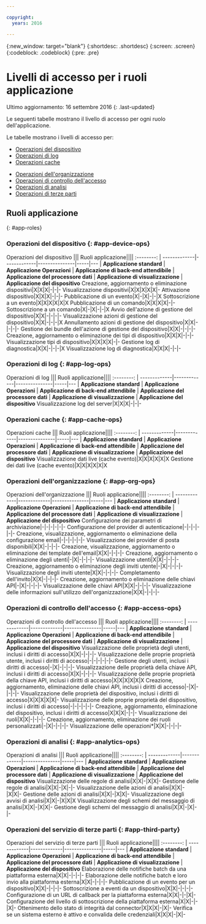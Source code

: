 ```yaml
---

copyright:
  years: 2016

---
```


{:new_window: target="blank"}
{:shortdesc: .shortdesc}
{:screen: .screen}
{:codeblock: .codeblock}
{:pre: .pre}

# Livelli di accesso per i ruoli applicazione
Ultimo aggiornamento: 16 settembre 2016
{: .last-updated}

Le seguenti tabelle mostrano il livello di accesso per ogni ruolo dell'applicazione.

Le tabelle mostrano i livelli di accesso per:
- [Operazioni del dispositivo](#app-device-ops)
- [Operazioni di log](#app-log-ops)
- [Operazioni cache](#app-cache-ops)
<!-- [Historian Operations](#app-historian) -->
- [Operazioni dell'organizzazione](#app-org-ops)
- [Operazioni di controllo dell'accesso](#app-access-ops)
- [Operazioni di analisi](#app-analytics-ops)
- [Operazioni di terze parti](#app-third-party)  
<!-- - [Risk Management Operations](#app-risk-mgt) -->

## Ruoli applicazione
{: #app-roles}

### Operazioni del dispositivo {: #app-device-ops}

Operazioni del dispositivo ||| Ruoli applicazione||||
:--------: | -------------|-------------|---------------|-----|---
           | **Applicazione standard** | **Applicazione Operazioni** | **Applicazione di back-end attendibile** | **Applicazione del processore dati** | **Applicazione di visualizzazione** | **Applicazione del dispositivo**
Creazione, aggiornamento o eliminazione dispositivi|X|X|X|-|-|-
Visualizzazione dispositivi|X|X|X|X|X|-
Attivazione dispositivo|X|X|X|-|-|-
Pubblicazione di un evento|X|-|X|-|-|X
Sottoscrizione a un evento|X|X|X|X|X|X
Pubblicazione di un comando|X|X|X|X|-|-
Sottoscrizione a un comando|X|-|X|-|-|X
Avvio dell'azione di gestione del dispositivo|X|X|-|-|-|-
Visualizzazione azioni di gestione del dispositivo|X|X|-|-|-|X
Annullamento azioni di gestione del dispositivo|X|X|-|-|-|-
Gestione dei bundle dell'azione di gestione del dispositivo|X|X|-|-|-|-
Creazione, aggiornamento o eliminazione dei tipi di dispositivo|X|X|X|-|-|-
Visualizzazione tipi di dispositivo|X|X|X|X|-|-
Gestione log di diagnostica|X|X|-|-|-|X
Visualizzazione log di diagnostica|X|X|X|-|-|-

### Operazioni di log {: #app-log-ops}

Operazioni di log ||| Ruoli applicazione||||
:--------: | -------------|-------------|---------------|-----|---
           | **Applicazione standard** | **Applicazione Operazioni** | **Applicazione di back-end attendibile** | **Applicazione del processore dati** | **Applicazione di visualizzazione** | **Applicazione del dispositivo**
Visualizzazione log del server|X|X|X|-|-|-

### Operazioni cache {: #app-cache-ops}

Operazioni cache ||| Ruoli applicazione||||
:--------: | -------------|-------------|---------------|-----|---
           | **Applicazione standard** | **Applicazione Operazioni** | **Applicazione di back-end attendibile** | **Applicazione del processore dati** | **Applicazione di visualizzazione** | **Applicazione del dispositivo**
Visualizzazione dati live (cache evento)|X|X|X|X|X|X
Gestione dei dati live (cache evento)|X|X|X|X|X|X

### Operazioni dell'organizzazione {: #app-org-ops}

Operazioni dell'organizzazione ||| Ruoli applicazione||||
:--------: | -------------|-------------|---------------|-----|---
           | **Applicazione standard** | **Applicazione Operazioni** | **Applicazione di back-end attendibile** | **Applicazione del processore dati** | **Applicazione di visualizzazione** | **Applicazione del dispositivo**
Configurazione dei parametri di archiviazione|-|-|-|-|-|-
Configurazione del provider di autenticazione|-|-|-|-|-|-
Creazione, visualizzazione, aggiornamento o eliminazione della configurazione email|-|-|-|-|-|-
Visualizzazione dei provider di posta disponibili|X|X|-|-|-|-
Creazione, visualizzazione, aggiornamento o eliminazione dei template dell'email|X|X|-|-|-|-
Creazione, aggiornamento o eliminazione degli utenti|-|X|-|-|-|-
Visualizzazione utenti|X|X|-|-|-|-
Creazione, aggiornamento o eliminazione degli inviti utente|-|X|-|-|-|-
Visualizzazione degli inviti utente|X|X|-|-|-|-
Completamento dell'invito|X|X|-|-|-|-
Creazione, aggiornamento o eliminazione delle chiavi API|-|X|-|-|-|-
Visualizzazione delle chiavi API|X|X|-|-|-|-
Visualizzazione delle informazioni sull'utilizzo dell'organizzazione|X|X|-|-|-|-

### Operazioni di controllo dell'accesso {: #app-access-ops}

Operazioni di controllo dell'accesso ||| Ruoli applicazione||||
:--------: | -------------|-------------|---------------|-----|---
           | **Applicazione standard** | **Applicazione Operazioni** | **Applicazione di back-end attendibile** | **Applicazione del processore dati** | **Applicazione di visualizzazione** | **Applicazione del dispositivo**
Visualizzazione delle proprietà degli utenti, inclusi i diritti di accesso|X|X|-|-|-|-
Visualizzazione delle proprie proprietà utente, inclusi i diritti di accesso|-|-|-|-|-|-
Gestione degli utenti, inclusi i diritti di accesso|-|X|-|-|-|-
Visualizzazione delle proprietà della chiave API, inclusi i diritti di accesso|X|X|-|-|-|-
Visualizzazione delle proprie proprietà della chiave API, inclusi i diritti di accesso|X|X|X|X|X|X
Creazione, aggiornamento, eliminazione delle chiavi API, inclusi i diritti di accesso|-|X|-|-|-|-
Visualizzazione delle proprietà del dispositivo, inclusi i diritti di accesso|X|X|X|X|X|-
Visualizzazione delle proprie proprietà del dispositivo, inclusi i diritti di accesso|-|-|-|-|-|-
Creazione, aggiornamento, eliminazione del dispositivo, inclusi i diritti di accesso|X|X|X|-|-|-
Visualizzazione dei ruoli|X|X|-|-|-|-
Creazione, aggiornamento, eliminazione dei ruoli personalizzati|-|X|-|-|-|-
Visualizzazione delle operazioni*|X|X|-|-|-|-

### Operazioni di analisi {: #app-analytics-ops}

Operazioni di analisi ||| Ruoli applicazione||||
:--------: | -------------|-------------|---------------|-----|---
           | **Applicazione standard** | **Applicazione Operazioni** | **Applicazione di back-end attendibile** | **Applicazione del processore dati** | **Applicazione di visualizzazione** | **Applicazione del dispositivo**
Visualizzazione delle regole di analisi|X|X|-|X|X|-
Gestione delle regole di analisi|X|X|-|X|-|-
Visualizzazione delle azioni di analisi|X|X|-|X|X|-
Gestione delle azioni di analisi|X|X|-|X|X|-
Visualizzazione degli avvisi di analisi|X|X|-|X|X|X
Visualizzazione degli schemi del messaggio di analisi|X|X|-|X|X|-
Gestione degli schemi del messaggio di analisi|X|X|-|X|-|-

### Operazioni del servizio di terze parti {: #app-third-party}

Operazioni del servizio di terze parti ||| Ruoli applicazione||||
:--------: | -------------|-------------|---------------|-----|---
           | **Applicazione standard** | **Applicazione Operazioni** | **Applicazione di back-end attendibile** | **Applicazione del processore dati** | **Applicazione di visualizzazione** | **Applicazione del dispositivo**
Elaborazione delle notifiche batch da una piattaforma esterna|X|X|-|-|-|-
Elaborazione delle notifiche batch e loro invio alla piattaforma esterna|X|X|-|-|-|-
Pubblicazione di un evento per un dispositivo|X|X|-|-|-|-
Sottoscrizione a eventi da un dispositivo|X|X|-|-|-|-
Configurazione di un URL di callback per la piattaforma esterna|X|X|-|-|X|-
Configurazione del livello di sottoscrizione della piattaforma esterna|X|X|-|-|X|-
Ottenimento dello stato di integrità dal connector|X|X|X|-|X|-
Verifica se un sistema esterno è attivo e convalida delle credenziali|X|X|X|-|X|-
